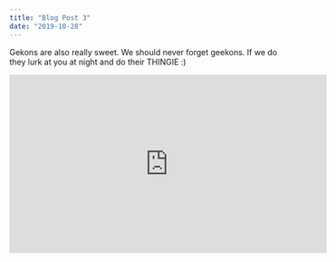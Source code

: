 ```yaml
---
title: "Blog Post 3"
date: "2019-10-28"
---
```

Gekons are also really sweet.
We should never forget geekons. If we do they  lurk at you at night and do their THINGIE :)
<iframe width="560" height="315" src="https://www.youtube.com/embed/4n0xNbfJLR8" frameborder="0" allowfullscreen></iframe>
